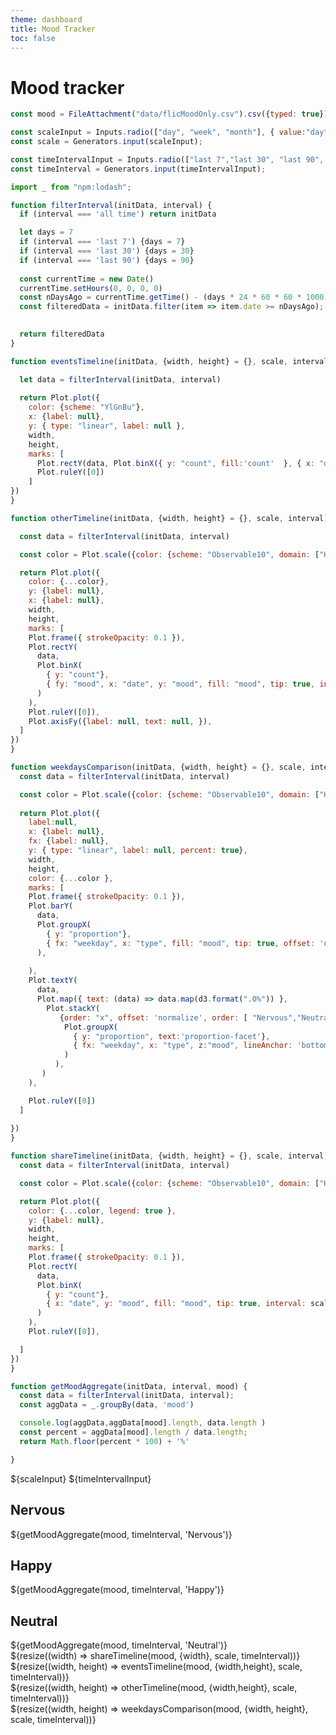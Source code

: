 ```yaml
---
theme: dashboard
title: Mood Tracker
toc: false
---
```


# Mood tracker 

<!-- Load and transform the data -->

```js
const mood = FileAttachment("data/flicMoodOnly.csv").csv({typed: true});

const scaleInput = Inputs.radio(["day", "week", "month"], { value:"day"});
const scale = Generators.input(scaleInput);

const timeIntervalInput = Inputs.radio(["last 7","last 30", "last 90", "all time"], { value:"last 90"});
const timeInterval = Generators.input(timeIntervalInput);

```
<!-- Plot of launch history -->

```js
import _ from "npm:lodash";

function filterInterval(initData, interval) {
  if (interval === 'all time') return initData  

  let days = 7
  if (interval === 'last 7') {days = 7}
  if (interval === 'last 30') {days = 30}
  if (interval === 'last 90') {days = 90}
  
  const currentTime = new Date()
  currentTime.setHours(0, 0, 0, 0)
  const nDaysAgo = currentTime.getTime() - (days * 24 * 60 * 60 * 1000);
  const filteredData = initData.filter(item => item.date >= nDaysAgo);
  

  return filteredData
}

function eventsTimeline(initData, {width, height} = {}, scale, interval) {

  let data = filterInterval(initData, interval)
  
  return Plot.plot({
    color: {scheme: "YlGnBu"},
    x: {label: null},
    y: { type: "linear", label: null },
    width,
    height,
    marks: [
      Plot.rectY(data, Plot.binX({ y: "count", fill:'count'  }, { x: "date", tip: true, interval: scale })),
      Plot.ruleY([0])
    ]
})
}

function otherTimeline(initData, {width, height} = {}, scale, interval) {

  const data = filterInterval(initData, interval)

  const color = Plot.scale({color: {scheme: "Observable10", domain: ["Happy",  "Neutral", "Nervous"], legend: true }});

  return Plot.plot({
    color: {...color},
    y: {label: null},
    x: {label: null},
    width,
    height,
    marks: [
    Plot.frame({ strokeOpacity: 0.1 }),
    Plot.rectY(
      data,
      Plot.binX(
        { y: "count"},
        { fy: "mood", x: "date", y: "mood", fill: "mood", tip: true, interval: scale  }
      )
    ),
    Plot.ruleY([0]),
    Plot.axisFy({label: null, text: null, }),
  ]
})
}

function weekdaysComparison(initData, {width, height} = {}, scale, interval) {
  const data = filterInterval(initData, interval)

  const color = Plot.scale({color: {scheme: "Observable10", domain: ["Happy",  "Neutral", "Nervous"], legend: true }});
  
  return Plot.plot({
    label:null,
    x: {label: null},
    fx: {label: null},
    y: { type: "linear", label: null, percent: true},
    width,
    height,
    color: {...color },
    marks: [
    Plot.frame({ strokeOpacity: 0.1 }),
    Plot.barY(
      data,
      Plot.groupX(
        { y: "proportion"},
        { fx: "weekday", x: "type", fill: "mood", tip: true, offset: 'normalize', order: [ "Nervous","Neutral", "Happy"] },
      ),
      
    ),
    Plot.textY(
      data,
      Plot.map({ text: (data) => data.map(d3.format(".0%")) },
        Plot.stackY(
           {order: "x", offset: 'normalize', order: [ "Nervous","Neutral", "Happy"]},
            Plot.groupX(
              { y: "proportion", text:'proportion-facet'},
              { fx: "weekday", x: "type", z:"mood", lineAnchor: 'bottom' },
            )
          ),
       )
    ),

    Plot.ruleY([0])
  ]
    
})
}

function shareTimeline(initData, {width, height} = {}, scale, interval) {
  const data = filterInterval(initData, interval)

  const color = Plot.scale({color: {scheme: "Observable10", domain: ["Happy",  "Neutral", "Nervous"], legend: true }});

  return Plot.plot({
    color: {...color, legend: true },
    y: {label: null},
    width,
    height,
    marks: [
    Plot.frame({ strokeOpacity: 0.1 }),
    Plot.rectY(
      data,
      Plot.binX(
        { y: "count"},
        { x: "date", y: "mood", fill: "mood", tip: true, interval: scale, offset: 'normalize' ,order: [ "Nervous","Neutral", "Happy"] }
      )
    ),
    Plot.ruleY([0]),

  ]
})
}

function getMoodAggregate(initData, interval, mood) {
  const data = filterInterval(initData, interval);
  const aggData = _.groupBy(data, 'mood')

  console.log(aggData,aggData[mood].length, data.length )
  const percent = aggData[mood].length / data.length;
  return Math.floor(percent * 100) + '%'

}

```
<style>
.secondRow {
  /* grid-template-columns: 1fr; */
  grid-template-rows: 320px;
}
</style>


<div>
${scaleInput}
${timeIntervalInput}

</div>
<div class="grid grid-cols-4">
   <a class="card" style="color: inherit;">
    <h2>Nervous</h2>
    <span class="big red">${getMoodAggregate(mood, timeInterval, 'Nervous')}</span>
  </a>
  <a class="card" style="color: inherit;">
    <h2>Happy</h2>
    <span class="big blue">${getMoodAggregate(mood, timeInterval, 'Happy')}</span>
  </a>
  <a class="card" style="color: inherit;">
    <h2>Neutral</h2>
    <span class="big yellow">${getMoodAggregate(mood, timeInterval, 'Neutral')}</span>
  </a>
</div>
<div class="gridStructure">
  <div class="grid">
    <div class="card">
      ${resize((width) => shareTimeline(mood, {width}, scale, timeInterval))}
    </div>
  </div>

  <div class="grid " style="grid-auto-rows: 240px;">
    <div class="card">
      ${resize((width, height) => eventsTimeline(mood, {width,height}, scale, timeInterval))}
    </div>
  </div>

  <div class="grid secondRow grid-cols-2" >
    <div class="card">
      ${resize((width, height) => otherTimeline(mood, {width,height}, scale, timeInterval))}
    </div>
    <div class="card">
      ${resize((width, height) => weekdaysComparison(mood, {width, height}, scale, timeInterval))}
    </div>
  </div>
</div>
